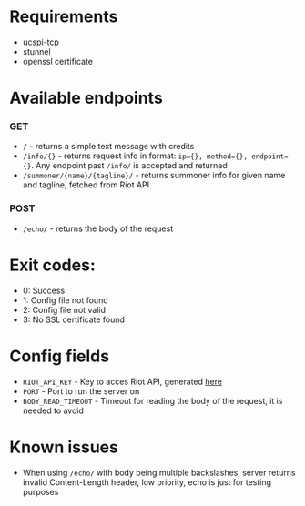 # Requirements
- ucspi-tcp
- stunnel
- openssl certificate

# Available endpoints
### GET
- `/` - returns a simple text message with credits
- `/info/{}` - returns request info in format: `ip={}, method={}, endpoint={}`. Any endpoint past `/info/` is accepted and returned
- `/summoner/{name}/{tagline}/` - returns summoner info for given name and tagline, fetched from Riot API

### POST
- `/echo/` - returns the body of the request

# Exit codes:
- 0: Success
- 1: Config file not found
- 2: Config file not valid
- 3: No SSL certificate found

# Config fields
- `RIOT_API_KEY` - Key to acces Riot API, generated [here](https://developer.riotgames.com/)
- `PORT` - Port to run the server on
- `BODY_READ_TIMEOUT` - Timeout for reading the body of the request, it is needed to avoid 

# Known issues
- When using `/echo/` with body being multiple backslashes, server returns invalid Content-Length header, low priority, echo is just for testing purposes
